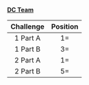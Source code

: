 [**DC Team**](https://www.cipherchallenge.org/teams/dccompsci/)

| **Challenge** | **Position** |
|:---------:|:---------:|
| 1 Part A  | 1= |
| 1 Part B  | 3= |
| 2 Part A  | 1= |
| 2 Part B  | 5= |
